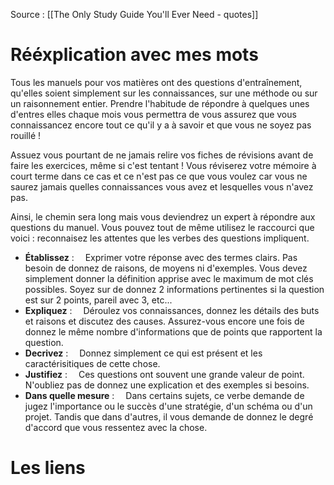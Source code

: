 Source : [[The Only Study Guide You'll Ever Need - quotes]]
# Rééxplication avec mes mots
Tous les manuels pour vos matières ont des questions d'entraînement, qu'elles soient simplement sur les connaissances, sur une méthode ou sur un raisonnement entier. Prendre l'habitude de répondre à quelques unes d'entres elles chaque mois vous permettra de vous assurez que vous connaissancez encore tout ce qu'il y a à savoir et que vous ne soyez pas rouillé ! 

Assuez vous pourtant de ne jamais relire vos fiches de révisions avant de faire les exercices, même si c'est tentant ! Vous réviserez votre mémoire à court terme dans ce cas et ce n'est pas ce que vous voulez car vous ne saurez jamais quelles connaissances vous avez et lesquelles vous n'avez pas.

Ainsi, le chemin sera long mais vous deviendrez un expert à répondre aux questions du manuel. Vous pouvez tout de même utilisez le raccourci que voici : reconnaisez les attentes que les verbes des questions impliquent.
- **Établissez** :
   Exprimer votre réponse avec des termes clairs. Pas besoin de donnez de raisons, de moyens ni d'exemples. Vous devez simplement donner la définition apprise avec le maximum de mot clés possibles. Soyez sur de donnez 2 informations pertinentes si la question est sur 2 points, pareil avec 3, etc...
- **Expliquez** :
   Déroulez vos connaissances, donnez les détails des buts et raisons et discutez des causes. Assurez-vous encore une fois de donnez le même nombre d'informations que de points que rapportent la question.
- **Decrivez** : 
   Donnez simplement ce qui est présent et les caractérisitiques de cette chose.
- **Justifiez** : 
   Ces questions ont souvent une grande valeur de point. N'oubliez pas de donnez une explication et des exemples si besoins.
- **Dans quelle mesure** :
   Dans certains sujets, ce verbe demande de jugez l'importance ou le succès d'une stratégie, d'un schéma ou d'un projet. Tandis que dans d'autres, il vous demande de donnez le degré d'accord que vous ressentez avec la chose.
# Les liens

